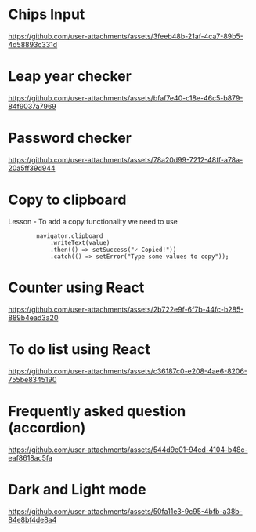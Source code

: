 # Chips Input

https://github.com/user-attachments/assets/3feeb48b-21af-4ca7-89b5-4d58893c331d

# Leap year checker

https://github.com/user-attachments/assets/bfaf7e40-c18e-46c5-b879-84f9037a7969

# Password checker

https://github.com/user-attachments/assets/78a20d99-7212-48ff-a78a-20a5ff39d944

# Copy to clipboard

Lesson - To add a copy functionality we need to use

```
        navigator.clipboard
            .writeText(value)
            .then(() => setSuccess("✓ Copied!"))
            .catch(() => setError("Type some values to copy"));

```

# Counter using React

https://github.com/user-attachments/assets/2b722e9f-6f7b-44fc-b285-889b4ead3a20

# To do list using React

https://github.com/user-attachments/assets/c36187c0-e208-4ae6-8206-755be8345190

# Frequently asked question (accordion)

https://github.com/user-attachments/assets/544d9e01-94ed-4104-b48c-eaf8618ac5fa

# Dark and Light mode

https://github.com/user-attachments/assets/50fa11e3-9c95-4bfb-a38b-84e8bf4de8a4
